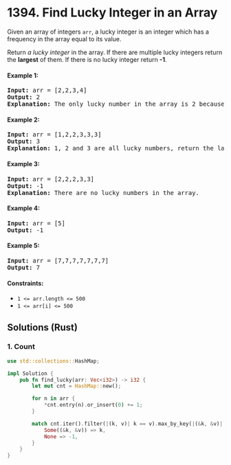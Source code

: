 # 1394. Find Lucky Integer in an Array
Given an array of integers ```arr```, a lucky integer is an integer which has a frequency in the array equal to its value.

Return *a lucky integer* in the array. If there are multiple lucky integers return the **largest** of them. If there is no lucky integer return **-1**.

#### Example 1:
<pre>
<strong>Input:</strong> arr = [2,2,3,4]
<strong>Output:</strong> 2
<strong>Explanation:</strong> The only lucky number in the array is 2 because frequency[2] == 2.
</pre>

#### Example 2:
<pre>
<strong>Input:</strong> arr = [1,2,2,3,3,3]
<strong>Output:</strong> 3
<strong>Explanation:</strong> 1, 2 and 3 are all lucky numbers, return the largest of them.
</pre>

#### Example 3:
<pre>
<strong>Input:</strong> arr = [2,2,2,3,3]
<strong>Output:</strong> -1
<strong>Explanation:</strong> There are no lucky numbers in the array.
</pre>

#### Example 4:
<pre>
<strong>Input:</strong> arr = [5]
<strong>Output:</strong> -1
</pre>

#### Example 5:
<pre>
<strong>Input:</strong> arr = [7,7,7,7,7,7,7]
<strong>Output:</strong> 7
</pre>

#### Constraints:
* ```1 <= arr.length <= 500```
* ```1 <= arr[i] <= 500```

## Solutions (Rust)

### 1. Count
```Rust
use std::collections::HashMap;

impl Solution {
    pub fn find_lucky(arr: Vec<i32>) -> i32 {
        let mut cnt = HashMap::new();

        for n in arr {
            *cnt.entry(n).or_insert(0) += 1;
        }

        match cnt.iter().filter(|(k, v)| k == v).max_by_key(|(&k, &v)| k) {
            Some((&k, &v)) => k,
            None => -1,
        }
    }
}
```
